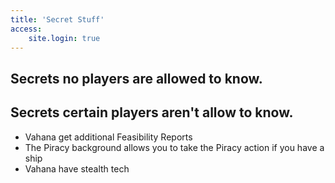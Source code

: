 ```yaml
---
title: 'Secret Stuff'
access:
    site.login: true
---
```


## Secrets no players are allowed to know.

## Secrets certain players aren't allow to know.

* Vahana get additional Feasibility Reports
* The Piracy background allows you to take the Piracy action if you have a ship
* Vahana have stealth tech